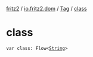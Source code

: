 [fritz2](../../index.md) / [io.fritz2.dom](../index.md) / [Tag](index.md) / [class](./class.md)

# class

`var class: Flow<`[`String`](https://kotlinlang.org/api/latest/jvm/stdlib/kotlin/-string/index.html)`>`